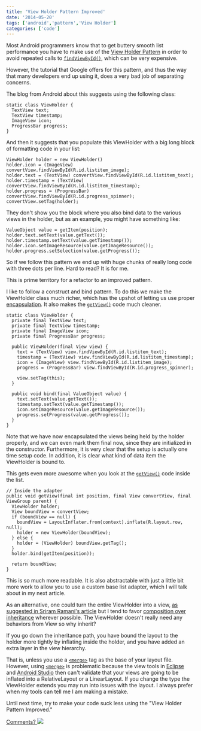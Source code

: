 ```yaml
---
title: 'View Holder Pattern Improved'
date: '2014-05-20'
tags: ['android','pattern','View Holder']
categories: ['code']
---
```


Most Android programmers know that to get buttery smooth list
performance you have to make use of the <a
href="http://developer.android.com/training/improving-layouts/smooth-scrolling.html">View
Holder Pattern</a> in order to avoid repeated calls to
<a href="http://developer.android.com/reference/android/app/Activity.html#findViewById(int)">```findViewById()```</a>, which can be very expensive.

However, the tutorial that Google offers for this pattern, and thus
the way that many developers end up using it, does a very bad job of
separating concerns.

The blog from Android about this suggests using the following class:

~~~
static class ViewHolder {
  TextView text;
  TextView timestamp;
  ImageView icon;
  ProgressBar progress;
}
~~~

And then it suggests that you populate this ViewHolder with a big
long block of formatting code in your list:

~~~
ViewHolder holder = new ViewHolder()
holder.icon = (ImageView) convertView.findViewById(R.id.listitem_image);
holder.text = (TextView) convertView.findViewById(R.id.listitem_text);
holder.timestamp = (TextView) convertView.findViewById(R.id.listitem_timestamp);
holder.progress = (ProgressBar) convertView.findViewById(R.id.progress_spinner);
convertView.setTag(holder);
~~~

They don't show you the block where you also bind data to the various views
in the holder, but as an example, you might have something like:

~~~
ValueObject value = getItem(position);
holder.text.setText(value.getText());
holder.timestamp.setText(value.getTimestamp());
holder.icon.setImageResource(value.getImageResource());
holder.progress.setSelection(value.getProgress());
~~~

So if we follow this pattern we end up with huge chunks of really long
code with three dots per line. Hard to read? It is for me.

This is prime territory for a refactor to an improved pattern.

I like to follow a construct and bind pattern. To do this we make the
ViewHolder class much richer, which has the upshot of letting us use
proper <a href="http://en.wikipedia.org/wiki/Encapsulation_(object-oriented_programming)">encapsulation</a>. It also makes the <a
href="https://developer.android.com/reference/android/widget/Adapter.html#getView(int,
android.view.View, android.view.ViewGroup)">```getView()```</a> code
much cleaner.

~~~
static class ViewHolder {
  private final TextView text;
  private final TextView timestamp;
  private final ImageView icon;
  private final ProgressBar progress;

  public ViewHolder(final View view) {
    text = (TextView) view.findViewById(R.id.listitem_text);
    timestamp = (TextView) view.findViewById(R.id.listitem_timestamp);
    icon = (ImageView) view.findViewById(R.id.listitem_image);
    progress = (ProgressBar) view.findViewById(R.id.progress_spinner);

    view.setTag(this);
  }

  public void bind(final ValueObject value) {
    text.setText(value.getText());
    timestamp.setText(value.getTimestamp());
    icon.setImageResource(value.getImageResource());
    progress.setProgress(value.getProgress());
  } 
}
~~~

Note that we have now encapsulated the views being held by the holder
properly, and we can even mark them final now, since they are
initialized in the constructor. Furthermore, it is very clear that the
setup is actually one time setup code. In addition, it is clear what
kind of data item the ViewHolder is bound to.

This gets even more awesome when you look at the <a
href="https://developer.android.com/reference/android/widget/Adapter.html#getView(int,
android.view.View, android.view.ViewGroup)">```getView()```</a> code
inside the list.

~~~
// Inside the adapter
public void getView(final int position, final View convertView, final ViewGroup parent) {
  ViewHolder holder;
  View boundView = convertView;
  if (boundView == null) {
    boundView = LayoutInflater.from(context).inflate(R.layout.row, null);
    holder = new ViewHolder(boundView);
  } else {
    holder = (ViewHolder) boundView.getTag();
  }
  holder.bind(getItem(position));

  return boundView;
}
~~~

This is so much more readable. It is also abstractable with just a little
bit more work to allow you to use a custom base list adapter, which
I will talk about in my next article.

As an alternative, one could turn the entire ViewHolder into a view,
<a
href="http://sriramramani.wordpress.com/2012/07/25/infamous-viewholder-pattern/">as
suggested in Sriram Ramani's article</a> but I tend to favor <a
href="http://en.wikipedia.org/wiki/Composition_over_inheritance">composition
over inheritance</a> wherever possible. The ViewHolder doesn't really
need any behaviors from View so why inherit?

If you go down the inheritance path, you have bound the layout to the
holder more tightly by inflating inside the holder, and you have added
an extra layer in the view hierarchy.

That is, unless you use a <a
href="https://developer.android.com/guide/topics/resources/layout-resource.html#merge-element">```<merge>```</a>
tag as the base of your layout file. However, using <a
href="https://developer.android.com/guide/topics/resources/layout-resource.html#merge-element">```<merge>```</a>
is problematic because the view tools in <a
href="http://developer.android.com/sdk/index.html">Eclipse</a> and <a
href="http://developer.android.com/sdk/installing/studio.html">Android
Studio</a> then can't validate that your views are going to be
inflated into a RelativeLayout or a LinearLayout. If you change the
type the ViewHolder extends you may run into issues with the layout. I
always prefer when my tools can tell me I am making a mistake.

Until next time, try to make your code suck less using the
"View Holder Pattern Improved."

[Comments? <img src="{{urls.media}}/gplus.png"/>](https://plus.google.com/113986198078433877168/posts/PjsPjcGHAB2)